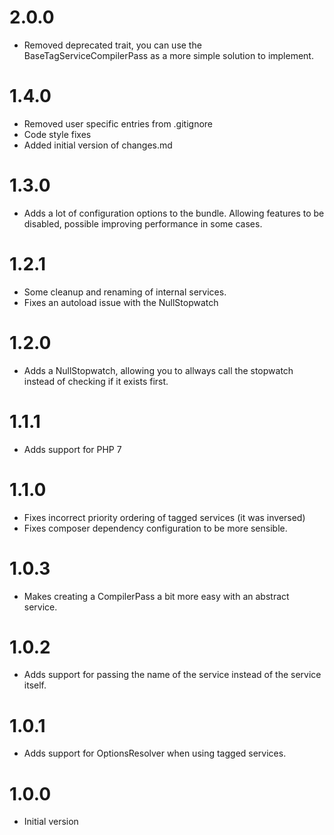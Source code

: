 # 2.0.0

* Removed deprecated trait, you can use the BaseTagServiceCompilerPass as a more simple solution to implement.

# 1.4.0

* Removed user specific entries from .gitignore
* Code style fixes
* Added initial version of changes.md

# 1.3.0

* Adds a lot of configuration options to the bundle. Allowing features to be disabled, possible improving performance in some cases.

# 1.2.1

* Some cleanup and renaming of internal services.
* Fixes an autoload issue with the NullStopwatch

# 1.2.0

* Adds a NullStopwatch, allowing you to allways call the stopwatch instead of checking if it exists first.

# 1.1.1

* Adds support for PHP 7

# 1.1.0

* Fixes incorrect priority ordering of tagged services (it was inversed)
* Fixes composer dependency configuration to be more sensible.

# 1.0.3

* Makes creating a CompilerPass a bit more easy with an abstract service.

# 1.0.2

* Adds support for passing the name of the service instead of the service itself.

# 1.0.1

* Adds support for OptionsResolver when using tagged services.

# 1.0.0

* Initial version
